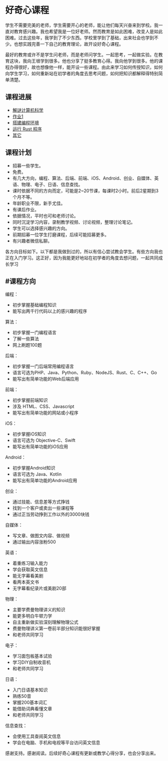 # 好奇心课程

学生不需要完美的老师，学生需要开心的老师，能让他们每天兴奋来到学校。我一直对教育感兴趣。我也希望我是一位好老师。然而教育是如此困难，改变人是如此困难。过去这些年，我学到了不少东西。学校里学到了基础，出来社会也学到不少。也想实践完善一下自己的教育理论，故开设好奇心课程。



最好的教育或许不是学生问老师，而是老师问学生。一起思考，一起做实验。在教育这块，我向王垠学到很多。他也分享了挺多教育心得。我向他学到很多。他的课程办得很好，故也想像他一样，能开设一些课程。由此来学习如何传授知识，如何向学生学习，如何重新站在初学者的角度去思考问题，如何把知识都解释得特别简单清楚。



## 课程进展



* [解谜计算机科学](./calculate/calculate.md) 
* [作业1](./calculate/exercise.md)
* [搭建编程环境](./tools/tools.md)
* [运行 Rust 程序](./run/rust.md)
* [其它](./outline.md)



## 课程计划



* 招募一些学生。
* 免费。
* 有几大方向，编程、算法、后端、前端、iOS、Android、创业、自媒体、英语、物理、电子、日语、信息查找。
* 课时依据不同的方向而定，可能是2~20节课，每课时2小时。前后2星期到3个月不等。
* 年龄职业不限，新手尤佳。
* 有课后作业。
* 依据情况，平时也可和老师讨论。
* 同时沉淀学习内容，录制教学视频、讨论视频，整理讨论笔记。
* 学生可以选择感兴趣的方向。
* 前期招募一位学生打磨课程，后续可能招募更多。
* 有兴趣者微信私聊。

各方向目标如下。以下都是我做到过的，所以有信心尝试教会学生。有些方向我也正在入门学习。这正好，因为我能更好地站在初学者的角度去想问题，一起共同成长学习

## #课程方向



编程：

* 初步掌握基础编程知识
* 能写出两千行代码以上的感兴趣的程序

算法：
* 初步掌握一门编程语言
* 了解一些算法
* 网上刷题100题

后端：
* 初步掌握一门后端常用编程语言
* 语言可选为PHP、Java、Python、Ruby、NodeJS、Rust、C、C++、Go
* 能写出有简单功能的Web后端应用

前端：
* 初步掌握前端知识
* 涉及 HTML、CSS、Javascript
* 能写出有简单功能的网站或小程序

iOS：
* 初步掌握iOS知识
* 语言可选为 Objective-C、Swift
* 能写出有简单功能的iOS应用

Android：
* 初步掌握Android知识
* 语言可选为 Java、Kotlin
* 能写出有简单功能的Android应用

创业：
* 通过技能、信息差等方式挣钱
* 找到一个客户或卖出一些课程等
* 通过正当劳动挣到工作以外的3000块钱

自媒体：
* 写文章、做图文内容、做视频
* 通过输出内容涨粉500

英语：
* 着重练习输入能力
* 学会获取英文信息
* 能无字幕看美剧
* 看两本英文书
* 无字幕看纪录片或美剧20部

物理：
* 主要学费曼物理讲义的知识
* 能更多明白牛顿力学
* 自主重新做实验深刻理解物理公式
* 费曼物理讲义第一卷前半部分知识能很好掌握
* 和老师共同学习

电子：
* 学习面包板基本试验
* 学习DIY自制收音机
* 和老师共同学习

日语：
* 入门日语基本知识
* 熟练50音
* 掌握200基本词汇
* 能借助词典看懂文章
* 和老师共同学习

信息查找：
* 会使用工具查阅英文信息
* 学会在电脑、手机和电视等平台访问英文信息


感谢支持。感谢阅读。后续好奇心课程有更新或教学心得分享，也会分享出来。

